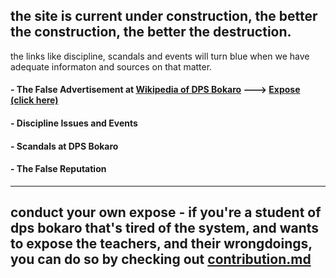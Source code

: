 ## the site is current under construction, the better the construction, the better the destruction. <br>
the links like discipline, scandals and events will turn blue when we have adequate informaton and sources on that matter.
#### - The False Advertisement at [Wikipedia of DPS Bokaro](https://en.wikipedia.org/wiki/Delhi_Public_School,_Bokaro) ---> [Expose (click here)](https://expose-dpsbokaro.github.io/wikipedia/)
#### - Discipline Issues and Events
#### - Scandals at DPS Bokaro
#### - The False Reputation
<hr>

## conduct your own expose - if you're a student of dps bokaro that's tired of the system, and wants to expose the teachers, and their wrongdoings, you can do so by checking out [contribution.md](https://expose-dpsbokaro.github.io/contribution)

